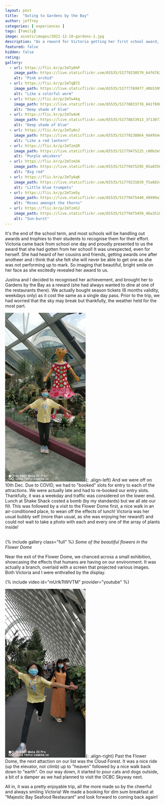 ```yaml
---
layout: post
title:  "Outing to Gardens by the Bay"
author: jeffrey
categories: [ experiences ]
tags: [family]
image: assets/images/2021-12-10-gardens-1.jpg
description: "As a reward for Victoria getting her first school award, the family decided on an outing to Gardens by the Bay!"
featured: false
hidden: false
rating:
gallery:
  - url: https://flic.kr/p/2mTy6hP
    image_path: https://live.staticflickr.com/65535/51779230579_64f6762540_q.jpg
    alt: "Pink orchid"
  - url: https://flic.kr/p/2mTqB72
    image_path: https://live.staticflickr.com/65535/51777769977_40b53998ce_q.jpg
    alt: "Like a colorful worm"
  - url: https://flic.kr/p/2mTw4kq
    image_path: https://live.staticflickr.com/65535/51778833778_841f89881e_q.jpg
    alt: "Deep shade of blue"
  - url: https://flic.kr/p/2mTw4nK
    image_path: https://live.staticflickr.com/65535/51778833913_3f1307335c_q.jpg
    alt: "Deep shade of blue"
  - url: https://flic.kr/p/2mTy6nJ
    image_path: https://live.staticflickr.com/65535/51779230864_9d4954c7e0_q.jpg
    alt: "Like a red lantern"
  - url: https://flic.kr/p/2mTzm1R
    image_path: https://live.staticflickr.com/65535/51779475225_c00b3e9ffe_q.jpg
    alt: "Purple whiskers"
  - url: https://flic.kr/p/2mTzm34
    image_path: https://live.staticflickr.com/65535/51779475295_05a0356299_q.jpg
    alt: "Big red"
  - url: https://flic.kr/p/2mTy6qK
    image_path: https://live.staticflickr.com/65535/51779231039_f5a6824d6a_q.jpg
    alt: "Little blue trumpets"
  - url: https://flic.kr/p/2mTzm5y
    image_path: https://live.staticflickr.com/65535/51779475440_49999a191f_q.jpg
    alt: "Roses amongst the thorns"
  - url: https://flic.kr/p/2mTzm5J
    image_path: https://live.staticflickr.com/65535/51779475450_46a351886b_q.jpg
    alt: "Sun-burst"
---
```


It's the end of the school term, and most schools will be handling out awards and trophies to their students to recognise them for their effort. Victoria came back from school one day and proudly presented to us the award that she had gotten from her school! It was unexpected, even for herself. She had heard of her cousins and friends, getting awards one after anotheer and i think that she felt she will never be able to get one as she was not performing up to mark. So imaging that beautiful, bright smile on her face as she excitedly revealed her award to us.

Justina and I decided to recognised her achievement, and brought her to Gardens by the Bay as a reward (she had always wanted to dine at one of the restaurants there). We actually bought season tickets (6 months validity, weekdays only) as it cost the same as a single day pass. Prior to the trip, we had worried that the sky may break but thankfully, the weather held for the most part.

![2021-12-10-gardens-2.jpg](/assets/images/2021-12-10-gardens-2.jpg){: .align-left}
And we were off on 10th Dec. Due to COVID, we had to "booked" slots for entry to each of the attractions. We were actually late and had to re-booked our entry slots. Thankfully, it was a weekday and traffic was considered on the lower end. Lunch at Shake Shack costed a bomb (by my standards) but we all ate our fill. This was followed by a visit to the Flower Dome first, a nice walk in an air-conditioned place, to wean off the effects of lunch! Victoria was her usual bubbly self (more than usual, as she was enjoying her reward!) and could not wait to take a photo with each and every one of the array of plants inside!

<BR clear="all">
{% include gallery class="full" %}
<i>Some of the beautiful flowers in the Flower Dome</i>

Near the exit of the Flower Dome, we chanced across a small exhibition, showcasing the effects that humans are having on our environment. It was actually a branch, overlaid with a screen that projected various images. Both Victoria and I were enthralled by the display.

{% include video id="mUrlkTtWVTM" provider="youtube" %}

![2021-12-10-gardens-5.jpg](/assets/images/2021-12-10-gardens-5.jpg){: .align-right}
Past the Flower Dome, the next attaction on our list was the Cloud Forest. It was a nice ride (up the elevator, not climb) up to "heaven" followed by a nice walk back down to "earth". On our way down, it started to pour cats and dogs outside, a bit of a damper as we had planned to visit the OCBC Skyway next.

All in, it was a pretty enjoyable trip, all the more made so by the cheerful and always smiling Victoria! We made a booking for dim sum breakfast at "Majestic Bay Seafood Restaurant" and look forward to coming back again!

<BR clear="all">
